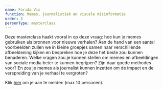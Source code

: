 ```yaml
---
name: Farida Vis
function: Memes, journalistiek en visuele misinformatie
order: 3
personType: masterclass
---
```


Deze masterclass haakt vooral in op deze vraag: hoe kun je memes gebruiken als bronnen voor nieuwe verhalen? Aan de hand van een aantal voorbeelden zullen we in kleine groepjes samen naar verschillende afbeeldening kijken en bespreken hoe je deze het beste zou kunnen benaderen. Welke vragen zou je kunnen stellen om memes en afbeeldingen van sociale media beter te kunnen begrijpen? Zijn daar goede methodes voor? En zou je memes als journalist kunnen inzetten om de impact en de verspreiding van je verhaal te vergroten?

Klik [hier](http://bit.ly/masterclass-genm) om je aan te melden (max 10 personen).
